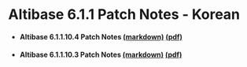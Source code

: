 # Altibase 6.1.1 Patch Notes - Korean

- #### Altibase 6.1.1.10.4 Patch Notes [(markdown)](https://github.com/ALTIBASE/Documents/blob/master/PatchNotes/Altibase_6.1.1/kor/Altibase_6_1_1_10_4_Patch_Notes.md) [(pdf)](https://github.com/ALTIBASE/Documents/blob/master/PatchNotes/Altibase_6.1.1/kor/PDF/Altibase_6_1_1_10_4_Patch_Notes.pdf)

- #### Altibase 6.1.1.10.3 Patch Notes [(markdown)](https://github.com/ALTIBASE/Documents/blob/master/PatchNotes/Altibase_6.1.1/kor/Altibase_6_1_1_10_3_Patch_Notes.md) [(pdf)](https://github.com/ALTIBASE/Documents/blob/master/PatchNotes/Altibase_6.1.1/kor/PDF/Altibase_6_1_1_10_3_Patch_Notes.pdf)